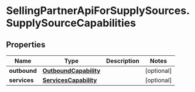 # SellingPartnerApiForSupplySources.SupplySourceCapabilities

## Properties
Name | Type | Description | Notes
------------ | ------------- | ------------- | -------------
**outbound** | [**OutboundCapability**](OutboundCapability.md) |  | [optional] 
**services** | [**ServicesCapability**](ServicesCapability.md) |  | [optional] 


